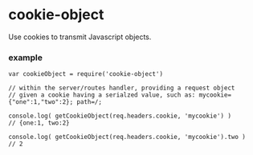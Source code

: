 # cookie-object

Use cookies to transmit Javascript objects. 

### example
```
var cookieObject = require('cookie-object')

// within the server/routes handler, providing a request object
// given a cookie having a serialzed value, such as: mycookie={"one":1,"two":2}; path=/;

console.log( getCookieObject(req.headers.cookie, 'mycookie') )
// {one:1, two:2}

console.log( getCookieObject(req.headers.cookie, 'mycookie').two )
// 2
```
